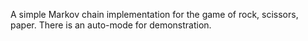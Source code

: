 A simple Markov chain implementation for the game of rock, scissors, paper. There is an auto-mode for demonstration.
